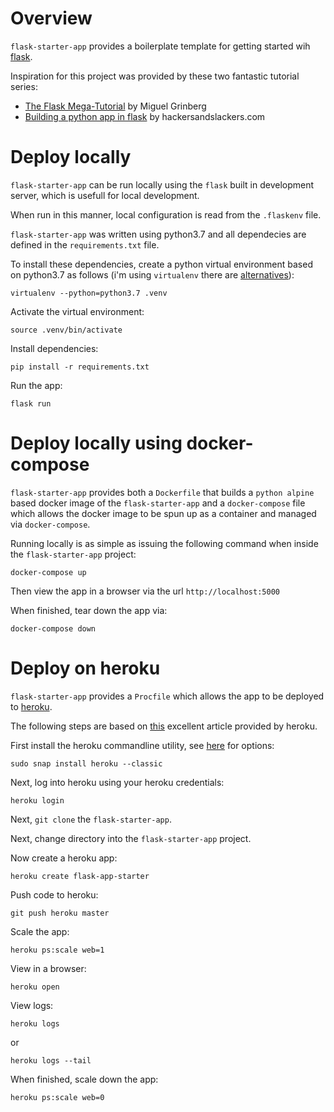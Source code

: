 # Overview
`flask-starter-app` provides a boilerplate template for getting started wih [flask](https://flask.palletsprojects.com/en/1.1.x/).

Inspiration for this project was provided by these two fantastic tutorial series:
- [The Flask Mega-Tutorial](https://blog.miguelgrinberg.com/post/the-flask-mega-tutorial-part-i-hello-world) by Miguel Grinberg
- [Building a python app in flask](https://hackersandslackers.com/your-first-flask-application) by hackersandslackers.com

# Deploy locally
`flask-starter-app` can be run locally using the `flask` built in development server, which is usefull for local development. 

When run in this manner, local configuration is read from the `.flaskenv` file.

`flask-starter-app` was written using python3.7 and all dependecies are defined in the `requirements.txt` file.

To install these dependencies, create a python virtual environment based on python3.7 as follows (i'm using `virtualenv` there are [alternatives](https://realpython.com/python-virtual-environments-a-primer/)):
```
virtualenv --python=python3.7 .venv
```

Activate the virtual environment:
```
source .venv/bin/activate
```

Install dependencies:
```
pip install -r requirements.txt
```

Run the app:
```
flask run
```

# Deploy locally using docker-compose
`flask-starter-app` provides both a `Dockerfile` that builds a `python alpine` based docker image of the `flask-starter-app` and a `docker-compose` file which allows the docker image to be spun up as a container and managed via `docker-compose`.

Running locally is as simple as issuing the following command when inside the `flask-starter-app` project:
```
docker-compose up
```

Then view the app in a browser via the url `http://localhost:5000`

When finished, tear down the app via:
```
docker-compose down
```

# Deploy on heroku
`flask-starter-app` provides a `Procfile` which allows the app to be deployed to [heroku](https://www.heroku.com/).

The following steps are based on [this](https://devcenter.heroku.com/articles/getting-started-with-python?singlepage=true) excellent article provided by heroku.

First install the heroku commandline utility, see [here](https://devcenter.heroku.com/articles/heroku-cli#download-and-install) for options:
```
sudo snap install heroku --classic
```

Next, log into heroku using your heroku credentials:
```
heroku login
```

Next, `git clone` the `flask-starter-app`.

Next, change directory into the `flask-starter-app` project.

Now create a heroku app:
```
heroku create flask-app-starter
```

Push code to heroku:
```
git push heroku master
```

Scale the app:
```
heroku ps:scale web=1
```

View in a browser:
```
heroku open
```

View logs:
```
heroku logs
```
or
```
heroku logs --tail
```

When finished, scale down the app:
```
heroku ps:scale web=0
```
